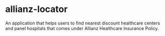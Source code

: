 # allianz-locator
An application that helps users to find nearest discount healthcare centers and panel hospitals that comes under Allianz Healthcare Insurance Policy.
